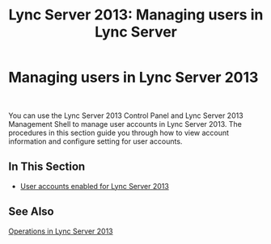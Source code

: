 ﻿---
title: 'Lync Server 2013: Managing users in Lync Server'
TOCTitle: Managing users in Lync Server 2013
ms:assetid: 16b2d276-f0ea-4be6-ac61-673be6f37cad
ms:mtpsurl: https://technet.microsoft.com/en-us/library/JJ649974(v=OCS.15)
ms:contentKeyID: 49344809
ms.date: 07/23/2014
mtps_version: v=OCS.15
---

# Managing users in Lync Server 2013

 


You can use the Lync Server 2013 Control Panel and Lync Server 2013 Management Shell to manage user accounts in Lync Server 2013. The procedures in this section guide you through how to view account information and configure setting for user accounts.

## In This Section

  - [User accounts enabled for Lync Server 2013](lync-server-2013-user-accounts-enabled-for-lync-server.md)

## See Also


[Operations in Lync Server 2013](lync-server-2013-operations.md)

